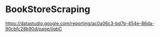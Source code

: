 # BookStoreScraping

https://datastudio.google.com/reporting/ac0a06c3-bd7b-454e-86da-90cbfc28b90d/page/jjqbC
